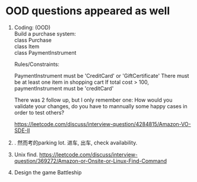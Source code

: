 # OOD questions appeared as well
1. Coding: (OOD)  
    Build a purchase system:  
        class Purchase  
        class Item  
        class PaymentInstrument        
   
    Rules/Constraints:
    
    PaymentInstrument must be 'CreditCard' or 'GiftCertificate'
    There must be at least one item in shopping cart
    If total cost > 100, paymentInstrument must be 'creditCard'
    
    There was 2 follow up, but I only remember one: How would you validate your changes, do you have to mannually some happy cases in order to test others?
    
    https://leetcode.com/discuss/interview-question/4284815/Amazon-VO-SDE-II
1. . 然而考的parking lot. 进车, 出车, check availability.
2. Unix find. https://leetcode.com/discuss/interview-question/369272/Amazon-or-Onsite-or-Linux-Find-Command
3. Design the game Battleship

